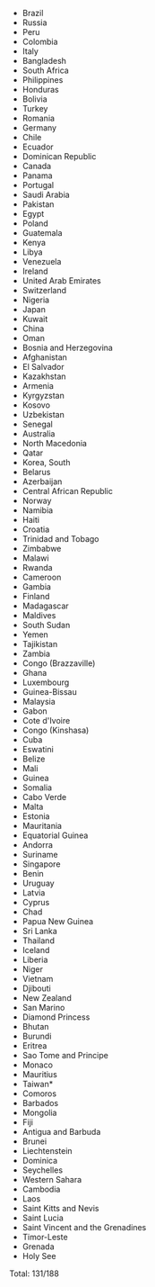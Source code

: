 * Brazil
* Russia
* Peru
* Colombia
* Italy
* Bangladesh
* South Africa
* Philippines
* Honduras
* Bolivia
* Turkey
* Romania
* Germany
* Chile
* Ecuador
* Dominican Republic
* Canada
* Panama
* Portugal
* Saudi Arabia
* Pakistan
* Egypt
* Poland
* Guatemala
* Kenya
* Libya
* Venezuela
* Ireland
* United Arab Emirates
* Switzerland
* Nigeria
* Japan
* Kuwait
* China
* Oman
* Bosnia and Herzegovina
* Afghanistan
* El Salvador
* Kazakhstan
* Armenia
* Kyrgyzstan
* Kosovo
* Uzbekistan
* Senegal
* Australia
* North Macedonia
* Qatar
* Korea, South
* Belarus
* Azerbaijan
* Central African Republic
* Norway
* Namibia
* Haiti
* Croatia
* Trinidad and Tobago
* Zimbabwe
* Malawi
* Rwanda
* Cameroon
* Gambia
* Finland
* Madagascar
* Maldives
* South Sudan
* Yemen
* Tajikistan
* Zambia
* Congo (Brazzaville)
* Ghana
* Luxembourg
* Guinea-Bissau
* Malaysia
* Gabon
* Cote d'Ivoire
* Congo (Kinshasa)
* Cuba
* Eswatini
* Belize
* Mali
* Guinea
* Somalia
* Cabo Verde
* Malta
* Estonia
* Mauritania
* Equatorial Guinea
* Andorra
* Suriname
* Singapore
* Benin
* Uruguay
* Latvia
* Cyprus
* Chad
* Papua New Guinea
* Sri Lanka
* Thailand
* Iceland
* Liberia
* Niger
* Vietnam
* Djibouti
* New Zealand
* San Marino
* Diamond Princess
* Bhutan
* Burundi
* Eritrea
* Sao Tome and Principe
* Monaco
* Mauritius
* Taiwan*
* Comoros
* Barbados
* Mongolia
* Fiji
* Antigua and Barbuda
* Brunei
* Liechtenstein
* Dominica
* Seychelles
* Western Sahara
* Cambodia
* Laos
* Saint Kitts and Nevis
* Saint Lucia
* Saint Vincent and the Grenadines
* Timor-Leste
* Grenada
* Holy See

Total: 131/188